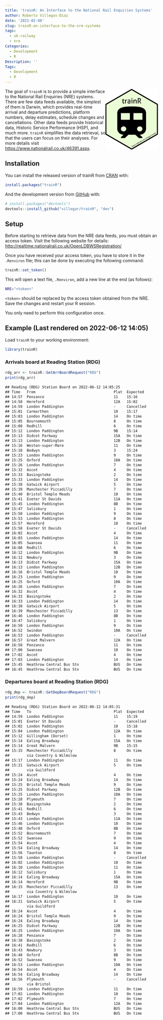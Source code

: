 ```yaml
---
title: 'trainR: An Interface to the National Rail Enquiries Systems'
author: Roberto Villegas-Diaz
date: '2021-02-08'
slug: trainR-an-interface-to-the-nre-systems
tags:
  - uk-railway
  - nre
Categories:
  - Development
  - R
Description: ''
Tags:
  - Development
  - R
---
```


<img src="https://raw.githubusercontent.com/villegar/trainR/main/inst/images/logo.png" alt="logo" align="right" height=200px/>

The goal of `trainR` is to provide a simple interface to the 
National Rail Enquiries (NRE) systems. There are few data feeds 
available, the simplest of them is Darwin, which provides real-time 
arrival and departure predictions, platform numbers, delay estimates, 
schedule changes and cancellations. Other data feeds provide historical 
data, Historic Service Performance (HSP), and much more. `trainR` 
simplifies the data retrieval, so that the users can focus on their 
analyses. For more details visit 
https://www.nationalrail.co.uk/46391.aspx.

## Installation

You can install the released version of trainR from [CRAN](https://CRAN.R-project.org) with:

``` r
install.packages("trainR")
```

And the development version from [GitHub](https://github.com/) with:

``` r
# install.packages("devtools")
devtools::install_github("villegar/trainR", "dev")
```

## Setup
Before starting to retrieve data from the NRE data feeds, you must obtain an access token. 
Visit the following website for details: http://realtime.nationalrail.co.uk/OpenLDBWSRegistration/

Once you have received your access token, you have to store it in the `.Renviron` file; this can be 
done by executing the following command:


```r
trainR::set_token()
```

This will open a text file, `.Renviron`, add a new line at the end (as follows):

```bash
NRE="<token>"
```

`<token>` should be replaced by the access token obtained from the NRE. Save the changes and restart 
your R session.

You only need to perform this configuration once.

## Example (Last rendered on 2022-06-12 14:05)

Load `trainR` to your working environment:

```r
library(trainR)
```

### Arrivals board at Reading Station (RDG)


```r
rdg_arr <- trainR::GetArrBoardRequest("RDG")
print(rdg_arr)
```

```
## Reading (RDG) Station Board on 2022-06-12 14:05:25
## Time   From                                    Plat  Expected
## 14:57  Penzance                                11    15:16
## 14:58  Hereford                                12A   15:02
## 14:59  London Paddington                       -     Cancelled
## 15:01  Carmarthen                              10    15:17
## 15:03  London Paddington                       14    On time
## 15:05  Bournemouth                             8     On time
## 15:08  Redhill                                 6     On time
## 15:12  London Paddington                       9B    15:14
## 15:13  Didcot Parkway                          15A   On time
## 15:13  London Paddington                       12B   On time
## 15:16  Weston-super-Mare                       11    On time
## 15:18  Bedwyn                                  3     15:24
## 15:23  London Paddington                       9     On time
## 15:25  Oxford                                  10A   On time
## 15:26  London Paddington                       7     On time
## 15:32  Ascot                                   4     On time
## 15:33  Basingstoke                             2     On time
## 15:33  London Paddington                       14    On time
## 15:38  Gatwick Airport                         5     On time
## 15:39  Manchester Piccadilly                   7     On time
## 15:40  Bristol Temple Meads                    10    On time
## 15:41  Exeter St Davids                        11A   On time
## 15:45  London Paddington                       8B    On time
## 15:47  Salisbury                               1     On time
## 15:50  London Paddington                       9     On time
## 15:53  London Paddington                       8     On time
## 15:57  Hereford                                10    On time
## 15:58  Exeter St Davids                        -     Cancelled
## 16:02  Ascot                                   4     On time
## 16:03  London Paddington                       14    On time
## 16:05  Swansea                                 11    On time
## 16:08  Redhill                                 6     On time
## 16:12  London Paddington                       9B    On time
## 16:12  Newbury                                 3     On time
## 16:13  Didcot Parkway                          15A   On time
## 16:13  London Paddington                       12B   On time
## 16:16  Bristol Temple Meads                    10    On time
## 16:23  London Paddington                       9     On time
## 16:25  Oxford                                  10A   On time
## 16:26  London Paddington                       7     On time
## 16:32  Ascot                                   4     On time
## 16:33  Basingstoke                             2     On time
## 16:33  London Paddington                       14    On time
## 16:38  Gatwick Airport                         5     On time
## 16:39  Manchester Piccadilly                   13    On time
## 16:46  London Paddington                       8B    On time
## 16:47  Salisbury                               1     On time
## 16:50  London Paddington                       9     On time
## 16:52  Swindon                                 10A   On time
## 16:53  London Paddington                       -     Cancelled
## 16:57  Great Malvern                           12A   On time
## 16:58  Penzance                                11    On time
## 17:00  Swansea                                 10    On time
## 17:02  Ascot                                   4     On time
## 17:03  London Paddington                       14    On time
## 15:45  Heathrow Central Bus Stn                BUS   On time
## 16:45  Heathrow Central Bus Stn                BUS   On time
```

### Departures board at Reading Station (RDG)


```r
rdg_dep <- trainR::GetDepBoardRequest("RDG")
print(rdg_dep)
```

```
## Reading (RDG) Station Board on 2022-06-12 14:05:31
## Time   To                                      Plat  Expected
## 14:59  London Paddington                       11    15:19
## 15:01  Exeter St Davids                        -     Cancelled
## 15:02  London Paddington                       10    15:18
## 15:04  London Paddington                       12A   On time
## 15:12  Gillingham (Dorset)                     1     On time
## 15:14  Ealing Broadway                         15A   On time
## 15:14  Great Malvern                           9B    15:15
## 15:15  Manchester Piccadilly                   8     On time
##        via Coventry & Wilmslow                 
## 15:17  London Paddington                       11    On time
## 15:21  Gatwick Airport                         5     On time
##        via Guildford                           
## 15:24  Ascot                                   4     On time
## 15:24  Ealing Broadway                         14    On time
## 15:25  Bristol Temple Meads                    9     On time
## 15:25  Didcot Parkway                          12B   On time
## 15:25  London Paddington                       10A   On time
## 15:28  Plymouth                                7     On time
## 15:38  Basingstoke                             2     On time
## 15:41  Redhill                                 6     On time
## 15:43  Bedwyn                                  3     On time
## 15:43  London Paddington                       11A   On time
## 15:46  London Paddington                       10    On time
## 15:48  Oxford                                  8B    On time
## 15:52  Bournemouth                             7     On time
## 15:52  Swansea                                 9     On time
## 15:54  Ascot                                   4     On time
## 15:54  Ealing Broadway                         14    On time
## 15:56  Taunton                                 8     On time
## 15:58  London Paddington                       -     Cancelled
## 16:02  London Paddington                       10    On time
## 16:10  London Paddington                       11    On time
## 16:12  Salisbury                               1     On time
## 16:14  Ealing Broadway                         15A   On time
## 16:14  Hereford                                9B    On time
## 16:15  Manchester Piccadilly                   13    On time
##        via Coventry & Wilmslow                 
## 16:17  London Paddington                       10    On time
## 16:21  Gatwick Airport                         5     On time
##        via Guildford                           
## 16:24  Ascot                                   4     On time
## 16:24  Bristol Temple Meads                    9     On time
## 16:24  Ealing Broadway                         14    On time
## 16:25  Didcot Parkway                          12B   On time
## 16:25  London Paddington                       10A   On time
## 16:28  Penzance                                7     On time
## 16:38  Basingstoke                             2     On time
## 16:41  Redhill                                 6     On time
## 16:43  Newbury                                 3     On time
## 16:48  Oxford                                  8B    On time
## 16:52  Swansea                                 9     On time
## 16:53  London Paddington                       10A   On time
## 16:54  Ascot                                   4     On time
## 16:54  Ealing Broadway                         14    On time
## 16:56  Plymouth                                -     Cancelled
##        via Bristol                             
## 16:59  London Paddington                       11    On time
## 17:02  London Paddington                       10    On time
## 17:02  Plymouth                                7     On time
## 17:04  London Paddington                       12A   On time
## 16:00  Heathrow Central Bus Stn                BUS   On time
## 17:00  Heathrow Central Bus Stn                BUS   On time
```
